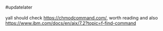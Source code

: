 #updatelater
<br></br>
yall should check https://chmodcommand.com/, worth reading
and also https://www.ibm.com/docs/en/aix/7.2?topic=f-find-command 
